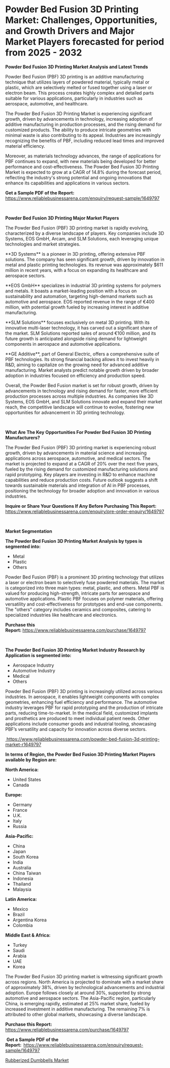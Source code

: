 <p><h1>Powder Bed Fusion 3D Printing Market: Challenges, Opportunities, and Growth Drivers and Major Market Players forecasted for period from 2025 - 2032</h1></p><p><strong>Powder Bed Fusion 3D Printing Market Analysis and Latest Trends</strong></p>
<p><p>Powder Bed Fusion (PBF) 3D printing is an additive manufacturing technique that utilizes layers of powdered material, typically metal or plastic, which are selectively melted or fused together using a laser or electron beam. This process creates highly complex and detailed parts suitable for various applications, particularly in industries such as aerospace, automotive, and healthcare.</p><p>The Powder Bed Fusion 3D Printing Market is experiencing significant growth, driven by advancements in technology, increasing adoption of additive manufacturing in production processes, and the rising demand for customized products. The ability to produce intricate geometries with minimal waste is also contributing to its appeal. Industries are increasingly recognizing the benefits of PBF, including reduced lead times and improved material efficiency.</p><p>Moreover, as materials technology advances, the range of applications for PBF continues to expand, with new materials being developed for better performance and cost-effectiveness. The Powder Bed Fusion 3D Printing Market is expected to grow at a CAGR of 14.8% during the forecast period, reflecting the industry's strong potential and ongoing innovations that enhance its capabilities and applications in various sectors.</p></p>
<p><strong>Get a Sample PDF of the Report:&nbsp;</strong> <a href="https://www.reliablebusinessarena.com/enquiry/request-sample/1649797?utm_campaign=2131&utm_medium=2&utm_source=Github&utm_content=ia&utm_term=18022025&utm_id=powder-bed-fusion-3d-printing">https://www.reliablebusinessarena.com/enquiry/request-sample/1649797</a></p>
<p>&nbsp;</p>
<p><strong>Powder Bed Fusion 3D Printing Major Market Players</strong></p>
<p><p>The Powder Bed Fusion (PBF) 3D printing market is rapidly evolving, characterized by a diverse landscape of players. Key companies include 3D Systems, EOS GmbH, Arcam, and SLM Solutions, each leveraging unique technologies and market strategies.</p><p>**3D Systems** is a pioneer in 3D printing, offering extensive PBF solutions. The company has seen significant growth, driven by innovation in metal and plastic printing technologies. Its revenue was approximately $611 million in recent years, with a focus on expanding its healthcare and aerospace sectors.</p><p>**EOS GmbH** specializes in industrial 3D printing systems for polymers and metals. It boasts a market-leading position with a focus on sustainability and automation, targeting high-demand markets such as automotive and aerospace. EOS reported revenue in the range of €400 million, with potential growth fueled by increasing interest in additive manufacturing.</p><p>**SLM Solutions** focuses exclusively on metal 3D printing. With its innovative multi-laser technology, it has carved out a significant share of the market. SLM Solutions reported sales of around €100 million, and its future growth is anticipated alongside rising demand for lightweight components in aerospace and automotive applications.</p><p>**GE Additive**, part of General Electric, offers a comprehensive suite of PBF technologies. Its strong financial backing allows it to invest heavily in R&D, aiming to capitalize on the growing need for advanced additive manufacturing. Market analysts predict notable growth driven by broader adoption in industries focused on efficiency and production speed.</p><p>Overall, the Powder Bed Fusion market is set for robust growth, driven by advancements in technology and rising demand for faster, more efficient production processes across multiple industries. As companies like 3D Systems, EOS GmbH, and SLM Solutions innovate and expand their market reach, the competitive landscape will continue to evolve, fostering new opportunities for advancement in 3D printing technology.</p></p>
<p>&nbsp;</p>
<p><strong>What Are The Key Opportunities For Powder Bed Fusion 3D Printing Manufacturers?</strong></p>
<p><p>The Powder Bed Fusion (PBF) 3D printing market is experiencing robust growth, driven by advancements in material science and increasing applications across aerospace, automotive, and medical sectors. The market is projected to expand at a CAGR of 20% over the next five years, fueled by the rising demand for customized manufacturing solutions and rapid prototyping. Key players are investing in R&D to enhance machine capabilities and reduce production costs. Future outlook suggests a shift towards sustainable materials and integration of AI in PBF processes, positioning the technology for broader adoption and innovation in various industries.</p></p>
<p><strong>Inquire or Share Your Questions If Any Before Purchasing This Report:</strong> <a href="https://www.reliablebusinessarena.com/enquiry/pre-order-enquiry/1649797?utm_campaign=2131&utm_medium=2&utm_source=Github&utm_content=ia&utm_term=18022025&utm_id=powder-bed-fusion-3d-printing">https://www.reliablebusinessarena.com/enquiry/pre-order-enquiry/1649797</a></p>
<p>&nbsp;</p>
<p><strong>Market Segmentation</strong></p>
<p><strong>The Powder Bed Fusion 3D Printing Market Analysis by types is segmented into:</strong></p>
<p><ul><li>Metal</li><li>Plastic</li><li>Others</li></ul></p>
<p><p>Powder Bed Fusion (PBF) is a prominent 3D printing technology that utilizes a laser or electron beam to selectively fuse powdered materials. The market is categorized into three main types: metal, plastic, and others. Metal PBF is valued for producing high-strength, intricate parts for aerospace and automotive applications. Plastic PBF focuses on polymer materials, offering versatility and cost-effectiveness for prototypes and end-use components. The "others" category includes ceramics and composites, catering to specialized industries like healthcare and electronics.</p></p>
<p><strong>Purchase this Report:&nbsp;</strong><a href="https://www.reliablebusinessarena.com/purchase/1649797?utm_campaign=2131&utm_medium=2&utm_source=Github&utm_content=ia&utm_term=18022025&utm_id=powder-bed-fusion-3d-printing">https://www.reliablebusinessarena.com/purchase/1649797</a></p>
<p>&nbsp;</p>
<p><strong>The Powder Bed Fusion 3D Printing Market Industry Research by Application is segmented into:</strong></p>
<p><ul><li>Aerospace Industry</li><li>Automotive Industry</li><li>Medical</li><li>Others</li></ul></p>
<p><p>Powder Bed Fusion (PBF) 3D printing is increasingly utilized across various industries. In aerospace, it enables lightweight components with complex geometries, enhancing fuel efficiency and performance. The automotive industry leverages PBF for rapid prototyping and the production of intricate parts, reducing time-to-market. In the medical field, customized implants and prosthetics are produced to meet individual patient needs. Other applications include consumer goods and industrial tooling, showcasing PBF’s versatility and capacity for innovation across diverse sectors.</p></p>
<p><a href="https://www.reliablebusinessarena.com/powder-bed-fusion-3d-printing-market-r1649797?utm_campaign=2131&utm_medium=2&utm_source=Github&utm_content=ia&utm_term=18022025&utm_id=powder-bed-fusion-3d-printing">&nbsp;https://www.reliablebusinessarena.com/powder-bed-fusion-3d-printing-market-r1649797</a></p>
<p><strong>In terms of Region, the Powder Bed Fusion 3D Printing Market Players available by Region are:</strong></p>
<p>
    <p> <strong> North America: </strong>
        <ul>
            <li>United States</li>
            <li>Canada</li>
        </ul>
        </p> 
    <p> <strong> Europe: </strong>
        <ul>
            <li>Germany</li>
            <li>France</li>
            <li>U.K.</li>
            <li>Italy</li>
            <li>Russia</li>
        </ul>
        </p> 
    <p> <strong> Asia-Pacific: </strong>
        <ul>
            <li>China</li>
            <li>Japan</li>
            <li>South Korea</li>
            <li>India</li>
            <li>Australia</li>
            <li>China Taiwan</li>
            <li>Indonesia</li>
            <li>Thailand</li>
            <li>Malaysia</li>
        </ul>
        </p> 
    <p> <strong> Latin America: </strong>
        <ul>
            <li>Mexico</li>
            <li>Brazil</li>
            <li>Argentina Korea</li>
            <li>Colombia</li>
        </ul>
        </p> 
    <p> <strong> Middle East & Africa: </strong>
        <ul>
            <li>Turkey</li>
            <li>Saudi</li>
            <li>Arabia</li>
            <li>UAE</li>
            <li>Korea</li>
        </ul>
    </p>
    </p>
<p><p>The Powder Bed Fusion 3D printing market is witnessing significant growth across regions. North America is projected to dominate with a market share of approximately 38%, driven by technological advancements and industrial adoption. Europe follows closely at around 30%, supported by strong automotive and aerospace sectors. The Asia-Pacific region, particularly China, is emerging rapidly, estimated at 25% market share, fueled by increased investment in additive manufacturing. The remaining 7% is attributed to other global markets, showcasing a diverse landscape.</p></p>
<p><strong>Purchase this Report: </strong><a href="https://www.reliablebusinessarena.com/purchase/1649797?utm_campaign=2131&utm_medium=2&utm_source=Github&utm_content=ia&utm_term=18022025&utm_id=powder-bed-fusion-3d-printing">https://www.reliablebusinessarena.com/purchase/1649797</a></p>
<p>&nbsp;<strong>Get a Sample PDF of the Report:&nbsp;&nbsp;</strong><a href="https://www.reliablebusinessarena.com/enquiry/request-sample/1649797?utm_campaign=2131&utm_medium=2&utm_source=Github&utm_content=ia&utm_term=18022025&utm_id=powder-bed-fusion-3d-printing">https://www.reliablebusinessarena.com/enquiry/request-sample/1649797</a></p>
<p><strong></strong></p>
<p><p><a href="https://github.com/SamiaChowdhury801/Market-Research-Report-List-1/blob/main/rubberized-dumbbells-market.md?utm_campaign=2131&utm_medium=2&utm_source=Github&utm_content=ia&utm_term=18022025&utm_id=powder-bed-fusion-3d-printing">Rubberized Dumbbells Market</a></p></p>